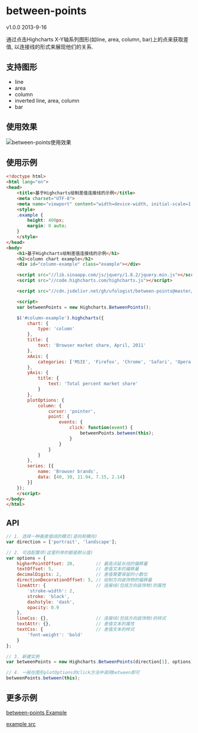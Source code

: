 between-points
==============
v1.0.0 2013-9-16

通过点击Highcharts X-Y轴系列图形(如line, area, column, bar)上的点来获取差值, 以连接线的形式来展现他们的关系.


支持图形
--------------
* line
* area
* column
* inverted line, area, column
* bar


使用效果
--------------
![between-points使用效果](http://ufologist.github.io/between-points/images/between-points-example.png)


使用示例
--------------
```html
<!doctype html>
<html lang="en">
<head>
    <title>基于Highcharts绘制差值连接线的示例</title>
    <meta charset="UTF-8">
    <meta name="viewport" content="width=device-width, initial-scale=1.0, maximum-scale=1.0">
    <style>
    .example {
        height: 400px;
        margin: 0 auto;
    }
    </style>
</head>
<body>
    <h1>基于Highcharts绘制差值连接线的示例</h1>
    <h2>column chart example</h2>
    <div id="column-example" class="example"></div>

    <script src="//lib.sinaapp.com/js/jquery/1.8.2/jquery.min.js"></script>
    <script src="//code.highcharts.com/highcharts.js"></script>

    <script src="//cdn.jsdelivr.net/gh/ufologist/between-points@master/highcharts.between-points.js"></script>

    <script>
    var betweenPoints = new Highcharts.BetweenPoints();

    $('#column-example').highcharts({
        chart: {
            type: 'column'
        },
        title: {
            text: 'Browser market share, April, 2011'
        },
        xAxis: {
            categories: ['MSIE', 'Firefox', 'Chrome', 'Safari', 'Opera']
        },
        yAxis: {
            title: {
                text: 'Total percent market share'
            }
        },
        plotOptions: {
            column: {
                cursor: 'pointer',
                point: {
                    events: {
                        click: function(event) {
                            betweenPoints.between(this); 
                        }
                    }
                }
            }
        },
        series: [{
            name: 'Browser brands',
            data: [40, 30, 11.94, 7.15, 2.14]
        }]
    });
    </script>
</body>
</html>
```

API
--------------
```JavaScript
// 1. 选择一种画差值线的模式(竖向和横向)
var direction = ['portrait', 'landscape'];

// 2. 可选配置项(这里列举的都是默认值)
var options = {
    higherPointOffset: 20,        // 最高点延长线的偏移量
    textOffset: 5,                // 差值文本的偏移量
    decimalDigits: 2,             // 差值需要保留的小数位
    directionDecorationOffset: 5, // 绘制方向装饰物的偏移量
    lineAttr: {                   // 连接线(包括方向装饰物)的属性
        'stroke-width': 2,
        stroke: 'black',
        dashstyle: 'dash',
        opacity: 0.9
    },
    lineCss: {},                  // 连接线(包括方向装饰物)的样式
    textAttr: {},                 // 差值文本的属性
    textCss: {                    // 差值文本的样式
        'font-weight': 'bold'
    }
};

// 3. 新建实例
var betweenPoints = new Highcharts.BetweenPoints(direction[1], options);

// 4. 一般在图形plotOptions的click方法中调用between即可
betweenPoints.between(this);
```

更多示例
--------------
[between-points Example](http://ufologist.github.io/between-points/between-points-example.html)

[example src](https://github.com/ufologist/between-points/tree/master/example)
